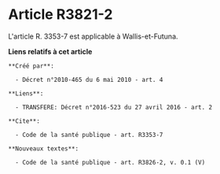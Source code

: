 # Article R3821-2

L'article R. 3353-7 est applicable à Wallis-et-Futuna.

**Liens relatifs à cet article**

	**Créé par**:

	  - Décret n°2010-465 du 6 mai 2010 - art. 4

	**Liens**:

	  - TRANSFERE: Décret n°2016-523 du 27 avril 2016 - art. 2

	**Cite**:

	  - Code de la santé publique - art. R3353-7

	**Nouveaux textes**:

	  - Code de la santé publique - art. R3826-2, v. 0.1 (V)
